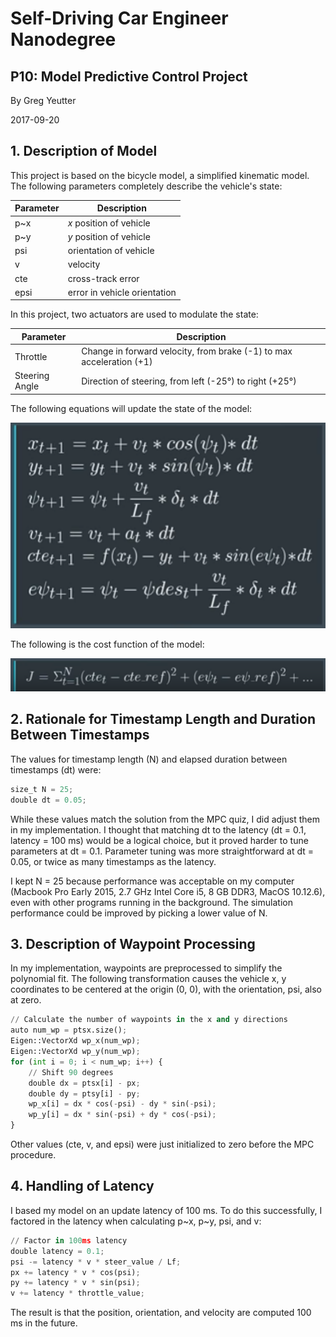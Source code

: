 # Self-Driving Car Engineer Nanodegree
## P10: Model Predictive Control Project

By Greg Yeutter

2017-09-20

## 1. Description of Model

This project is based on the bicycle model, a simplified kinematic model. The following parameters completely describe the vehicle's state:

| Parameter | Description |
| --------- | ----------- |
| p~x       | *x* position of vehicle |
| p~y       | *y* position of vehicle |
| psi       | orientation of vehicle  |
| v         | velocity                |
| cte       | cross-track error       |
| epsi      | error in vehicle orientation |

In this project, two actuators are used to modulate the state:

| Parameter | Description |
| --------- | ----------- |
| Throttle  | Change in forward velocity, from brake (-1) to max acceleration (+1) |
| Steering Angle | Direction of steering, from left (-25&deg;) to right (+25&deg;) |

The following equations will update the state of the model:

![Equations](Equations.png)

The following is the cost function of the model:

![Cost](Cost.png)

## 2. Rationale for Timestamp Length and Duration Between Timestamps

The values for timestamp length (N) and elapsed duration between timestamps (dt) were:

```python
size_t N = 25;
double dt = 0.05;
```

While these values match the solution from the MPC quiz, I did adjust them in my implementation. I thought that matching dt to the latency (dt = 0.1, latency = 100 ms) would be a logical choice, but it proved harder to tune parameters at dt = 0.1. Parameter tuning was more straightforward at dt = 0.05, or twice as many timestamps as the latency.

I kept N = 25 because performance was acceptable on my computer (Macbook Pro Early 2015, 2.7 GHz Intel Core i5, 8 GB DDR3, MacOS 10.12.6), even with other programs running in the background. The simulation performance could be improved by picking a lower value of N.

## 3. Description of Waypoint Processing

In my implementation, waypoints are preprocessed to simplify the polynomial fit. The following transformation causes the vehicle x, y coordinates to be centered at the origin (0, 0), with the orientation, psi, also at zero.

```python
// Calculate the number of waypoints in the x and y directions
auto num_wp = ptsx.size();
Eigen::VectorXd wp_x(num_wp);
Eigen::VectorXd wp_y(num_wp);
for (int i = 0; i < num_wp; i++) {
    // Shift 90 degrees
    double dx = ptsx[i] - px;
    double dy = ptsy[i] - py;
    wp_x[i] = dx * cos(-psi) - dy * sin(-psi);
    wp_y[i] = dx * sin(-psi) + dy * cos(-psi);
}
```

Other values (cte, v, and epsi) were just initialized to zero before the MPC procedure.

## 4. Handling of Latency

I based my model on an update latency of 100 ms. To do this successfully, I factored in the latency when calculating p~x, p~y, psi, and v:

```python
// Factor in 100ms latency
double latency = 0.1;
psi -= latency * v * steer_value / Lf;
px += latency * v * cos(psi);
py += latency * v * sin(psi);
v += latency * throttle_value;
```

The result is that the position, orientation, and velocity are computed 100 ms in the future. 